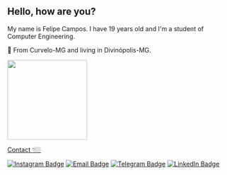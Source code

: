 ## Hello, how are you?

My name is Felipe Campos. I have 19 years old and I'm a student of Computer Engineering.

📍 From Curvelo-MG and living in Divinópolis-MG.

 <p></p>
<div>
  <a href="https://github.com/fco3lho">
  <img height="180em" src="https://github-readme-stats.vercel.app/api/top-langs/?username=fco3lho&layout=compact&langs_count=16&theme=dracula"/>
</div>
 
 <p></p>
<p>Contact 👇🏼</p>
 
[![Instagram Badge](https://img.shields.io/badge/-Instragram-black?style=flat-square&logo=Instagram&logoColor=white&link=https://www.instagram.com/fco3lho/)](https://www.instagram.com/fco3lho/)
[![Email Badge](https://img.shields.io/badge/-Email-black?style=flat-square&logo=Gmail&logoColor=white&link=mailto:felipeolicampos@hotmail.com)](mailto:felipeolicampos@hotmail.com)
[![Telegram Badge](https://img.shields.io/badge/-Telegram-black?style=flat-square&logo=Telegram&logoColor=white&link=https://t.me/fco3lho)](https://t.me/fco3lho)
[![LinkedIn Badge](https://img.shields.io/badge/-LinkedIn-black?style=flat-square&logo=LinkedIn&logoColor=white&link=https://www.linkedin.com/in/fco3lho/)](https://www.linkedin.com/in/fco3lho/)
